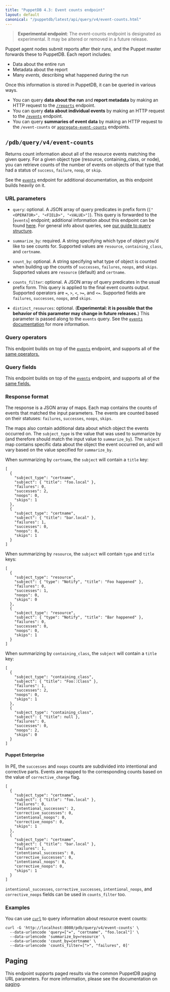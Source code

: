```yaml
---
title: "PuppetDB 4.3: Event counts endpoint"
layout: default
canonical: "/puppetdb/latest/api/query/v4/event-counts.html"
---
```


[events]: ./events.html
[paging]: ./paging.html
[curl]: ../curl.html
[query]: ./query.html

> **Experimental endpoint**: The event-counts endpoint is designated
> as experimental. It may be altered or removed in a future release.

Puppet agent nodes submit reports after their runs, and the Puppet master forwards these to PuppetDB. Each report includes:

* Data about the entire run
* Metadata about the report
* Many _events,_ describing what happened during the run

Once this information is stored in PuppetDB, it can be queried in various ways.

* You can query **data about the run** and **report metadata** by making an HTTP request to the [`/reports`](./reports.html) endpoint.
* You can query **data about individual events** by making an HTTP request to the [`/events`][events] endpoint.
* You can query **summaries of event data** by making an HTTP request to the `/event-counts` or [`aggregate-event-counts`](./aggregate-event-counts.html) endpoints.

## `/pdb/query/v4/event-counts`

Returns count information about all of the resource events matching the given query.
For a given object type (resource, containing_class, or node), you can retrieve counts of the
number of events on objects of that type that had a status of `success`, `failure`, `noop`, or `skip`.

See the [`events`][events] endpoint for additional documentation, as this endpoint builds heavily on it.

### URL parameters

* `query`: optional. A JSON array of query predicates in prefix form (`["<OPERATOR>", "<FIELD>", "<VALUE>"]`).
This query is forwarded to the [`events`] endpoint; additional information about this endpoint can be found [here][events]. For general info about queries, see [our guide to query structure][query].

* `summarize_by`: required. A string specifying which type of object you'd like to see counts for. Supported values are `resource`, `containing_class`, and `certname`.

* `count_by`: optional. A string specifying what type of object is counted when building up the counts of `successes`, `failures`, `noops`, and `skips`. Supported values are `resource` (default) and `certname`.

* `counts_filter`: optional. A JSON array of query predicates in the usual prefix form. This query
is applied to the final event counts output. Supported operators are `=`, `>`, `<`, `>=`, and `<=`.
Supported fields are `failures`, `successes`, `noops`, and `skips`.

* `distinct_resources`: optional. (**Experimental: it is possible that the behavior
of this parameter may change in future releases.**) This parameter is passed along
to the `events` query. See the [`events` documentation][events] for more information.

### Query operators

This endpoint builds on top of the [`events`][events] endpoint, and supports all of the [same operators.](./events.html#query-operators)

### Query fields

This endpoint builds on top of the [`events`][events] endpoint, and supports all of the [same fields.](./events.html#query-fields)

### Response format

The response is a JSON array of maps. Each map contains the counts of events that matched the input
parameters. The events are counted based on their statuses: `failures`, `successes`, `noops`, `skips`.

The maps also contain additional data about which object the events occurred on. The `subject_type`
is the value that was used to summarize by (and therefore should match the input value to `summarize_by`).
The `subject` map contains specific data about the object the event occurred on, and will vary based on
the value specified for `summarize_by`.

When summarizing by `certname`, the `subject` will contain a `title` key:

    [
      {
        "subject_type": "certname",
        "subject": { "title": "foo.local" },
        "failures": 0,
        "successes": 2,
        "noops": 0,
        "skips": 1
      },
      {
        "subject_type": "certname",
        "subject": { "title": "bar.local" },
        "failures": 1,
        "successes": 0,
        "noops": 0,
        "skips": 1
      }
    ]

When summarizing by `resource`, the `subject` will contain `type` and `title` keys:

    [
      {
        "subject_type": "resource",
        "subject": { "type": "Notify", "title": "Foo happened" },
        "failures": 0,
        "successes": 1,
        "noops": 0,
        "skips": 0
      },
      {
        "subject_type": "resource",
        "subject": { "type": "Notify", "title": "Bar happened" },
        "failures": 0,
        "successes": 0,
        "noops": 0,
        "skips": 1
      }
    ]

When summarizing by `containing_class`, the `subject` will contain a `title` key:

    [
      {
        "subject_type": "containing_class",
        "subject": { "title": "Foo::Class" },
        "failures": 1,
        "successes": 2,
        "noops": 0,
        "skips": 1
      },
      {
        "subject_type": "containing_class",
        "subject": { "title": null },
        "failures": 0,
        "successes": 0,
        "noops": 2,
        "skips": 0
      }
    ]

#### Puppet Enterprise

In PE, the `successes` and `noops` counts are subdivided into intentional and corrective parts.
Events are mapped to the corresponding counts based on the value of `corrective_change` flag.

    [
      {
        "subject_type": "certname",
        "subject": { "title": "foo.local" },
        "failures": 0,
        "intentional_successes": 2,
        "corrective_successes": 0,
        "intentional_noops": 0,
        "corrective_noops": 0,
        "skips": 1
      },
      {
        "subject_type": "certname",
        "subject": { "title": "bar.local" },
        "failures": 1,
        "intentional_successes": 0,
        "corrective_successes": 0,
        "intentional_noops": 0,
        "corrective_noops": 0,
        "skips": 1
      }
    ]

`intentional_successes`, `corrective_successes`, `intentional_noops`, and `corrective_noops` fields
can be used in `counts_filter` too.

### Examples

You can use [`curl`][curl] to query information about resource event counts:

    curl -G 'http://localhost:8080/pdb/query/v4/event-counts' \
      --data-urlencode 'query=["=", "certname", "foo.local"]' \
      --data-urlencode 'summarize_by=resource' \
      --data-urlencode 'count_by=certname' \
      --data-urlencode 'counts_filter=[">", "failures", 0]'

## Paging

This endpoint supports paged results via the common PuppetDB paging URL parameters. For more information, please see the documentation on [paging][paging].
